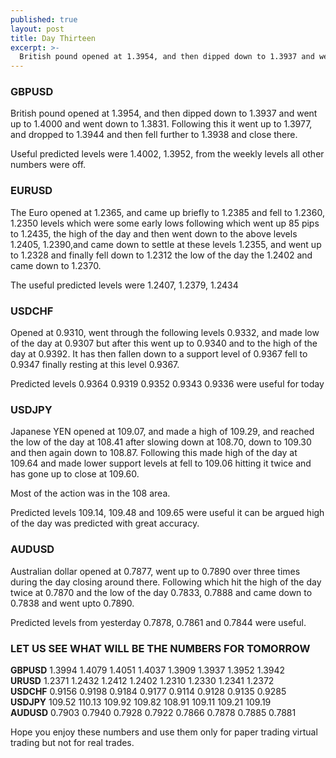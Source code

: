 ```yaml
---
published: true
layout: post
title: Day Thirteen
excerpt: >-
  British pound opened at 1.3954, and then dipped down to 1.3937 and went up to 1.4000 and went down to 1.3831. Following this it went up to 1.3977, and dropped to 1.3944 and then fell further to 1.3938 and close there.
---
```

### GBPUSD  
British pound opened at 1.3954, and then dipped down to 1.3937 and went up to 1.4000 and went down to 1.3831. Following this it went up to 1.3977, and dropped to 1.3944 and then fell further to 1.3938 and close there.

Useful predicted levels were 1.4002, 1.3952, from the weekly levels all other numbers were off. 

### EURUSD  
The Euro opened at 1.2365, and came up briefly to 1.2385 and fell to 1.2360, 1.2350 levels which were some early lows 
following which went up 85 pips to 1.2435, the high of the day and then went down to the above levels 1.2405, 1.2390,and came down to settle at these levels 1.2355, and went up to 1.2328 and finally fell down to 1.2312 the low of the day the 1.2402 and came down to 1.2370.

The useful predicted levels were 1.2407, 1.2379, 1.2434

### USDCHF  
Opened at 0.9310, went through the following levels 0.9332, and made low of the day at 0.9307 but after this went up to 0.9340 and to the high of the day at 0.9392. It has then fallen down to a support level of 0.9367 fell to 0.9347 finally resting at this level 0.9367. 

Predicted levels 0.9364  0.9319  0.9352  0.9343  0.9336 were useful for today 

### USDJPY  
Japanese YEN opened at 109.07, and made a high of 109.29, and reached the low of the day at 108.41 after slowing down at 108.70, down to 109.30 and then again down to 108.87. Following this made high of the day at 109.64 and made lower support levels at fell to 109.06 hitting it twice and has gone up to close at 109.60.

Most of the action was in the 108 area.

Predicted levels 109.14, 109.48 and 109.65 were useful it can be argued high of the day was predicted with great accuracy.

### AUDUSD  
Australian dollar opened at 0.7877, went up to 0.7890 over three times during the day closing around there. Following which hit the high of the day twice at 0.7870 and the low of the day 0.7833, 0.7888 and came down to 0.7838 and went upto 0.7890.
 
Predicted levels from yesterday 0.7878, 0.7861 and 0.7844 were useful.

### LET US SEE WHAT WILL BE THE NUMBERS FOR TOMORROW

**GBPUSD** 1.3994    1.4079    1.4051    1.4037    1.3909    1.3937    1.3952    1.3942  
**URUSD** 1.2371    1.2432    1.2412    1.2402    1.2310    1.2330    1.2341    1.2372  
**USDCHF** 0.9156    0.9198    0.9184    0.9177    0.9114    0.9128    0.9135    0.9285  
**USDJPY** 109.52    110.13    109.92    109.82    108.91    109.11    109.21    109.19  
**AUDUSD** 0.7903    0.7940    0.7928    0.7922    0.7866    0.7878    0.7885    0.7881

Hope you enjoy these numbers and use them only for paper trading virtual trading but not for real trades. 